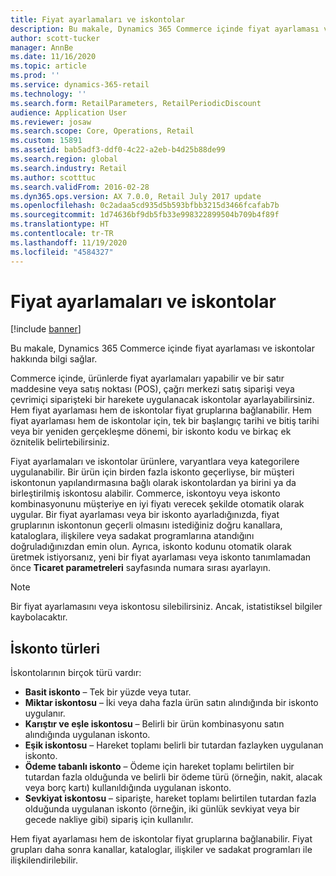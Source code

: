 ```yaml
---
title: Fiyat ayarlamaları ve iskontolar
description: Bu makale, Dynamics 365 Commerce içinde fiyat ayarlaması ve iskontolar hakkında bilgi sağlar.
author: scott-tucker
manager: AnnBe
ms.date: 11/16/2020
ms.topic: article
ms.prod: ''
ms.service: dynamics-365-retail
ms.technology: ''
ms.search.form: RetailParameters, RetailPeriodicDiscount
audience: Application User
ms.reviewer: josaw
ms.search.scope: Core, Operations, Retail
ms.custom: 15891
ms.assetid: bab5adf3-ddf0-4c22-a2eb-b4d25b88de99
ms.search.region: global
ms.search.industry: Retail
ms.author: scotttuc
ms.search.validFrom: 2016-02-28
ms.dyn365.ops.version: AX 7.0.0, Retail July 2017 update
ms.openlocfilehash: 0c2adaa5cd935d5b593bfbb3215d3466fcafab7b
ms.sourcegitcommit: 1d74636bf9db5fb33e998322899504b709b4f89f
ms.translationtype: HT
ms.contentlocale: tr-TR
ms.lasthandoff: 11/19/2020
ms.locfileid: "4584327"
---
```

# <a name="price-adjustments-and-discounts"></a>Fiyat ayarlamaları ve iskontolar

[!include [banner](includes/banner.md)]

Bu makale, Dynamics 365 Commerce içinde fiyat ayarlaması ve iskontolar hakkında bilgi sağlar.

Commerce içinde, ürünlerde fiyat ayarlamaları yapabilir ve bir satır maddesine veya satış noktası (POS), çağrı merkezi satış siparişi veya çevrimiçi siparişteki bir harekete uygulanacak iskontolar ayarlayabilirsiniz. Hem fiyat ayarlaması hem de iskontolar fiyat gruplarına bağlanabilir. Hem fiyat ayarlaması hem de iskontolar için, tek bir başlangıç tarihi ve bitiş tarihi veya bir yeniden gerçekleşme dönemi, bir iskonto kodu ve birkaç ek öznitelik belirtebilirsiniz. 

Fiyat ayarlamaları ve iskontolar ürünlere, varyantlara veya kategorilere uygulanabilir. Bir ürün için birden fazla iskonto geçerliyse, bir müşteri iskontonun yapılandırmasına bağlı olarak iskontolardan ya birini ya da birleştirilmiş iskontosu alabilir. Commerce, iskontoyu veya iskonto kombinasyonunu müşteriye en iyi fiyatı verecek şekilde otomatik olarak uygular. Bir fiyat ayarlaması veya bir iskonto ayarladığınızda, fiyat gruplarının iskontonun geçerli olmasını istediğiniz doğru kanallara, kataloglara, ilişkilere veya sadakat programlarına atandığını doğruladığınızdan emin olun. Ayrıca, iskonto kodunu otomatik olarak üretmek istiyorsanız, yeni bir fiyat ayarlaması veya iskonto tanımlamadan önce **Ticaret parametreleri** sayfasında numara sırası ayarlayın.

> [!NOTE]
> Bir fiyat ayarlamasını veya iskontosu silebilirsiniz. Ancak, istatistiksel bilgiler kaybolacaktır.

## <a name="types-of-discounts"></a>İskonto türleri

İskontolarının birçok türü vardır:

- **Basit iskonto** – Tek bir yüzde veya tutar.
- **Miktar iskontosu** – İki veya daha fazla ürün satın alındığında bir iskonto uygulanır.
- **Karıştır ve eşle iskontosu** – Belirli bir ürün kombinasyonu satın alındığında uygulanan iskonto.
- **Eşik iskontosu** – Hareket toplamı belirli bir tutardan fazlayken uygulanan iskonto.
- **Ödeme tabanlı iskonto** – Ödeme için hareket toplamı belirtilen bir tutardan fazla olduğunda ve belirli bir ödeme türü (örneğin, nakit, alacak veya borç kartı) kullanıldığında uygulanan iskonto.
- **Sevkiyat iskontosu** – siparişte, hareket toplamı belirtilen tutardan fazla olduğunda uygulanan iskonto (örneğin, iki günlük sevkiyat veya bir gecede nakliye gibi) sipariş için kullanılır.

Hem fiyat ayarlaması hem de iskontolar fiyat gruplarına bağlanabilir. Fiyat grupları daha sonra kanallar, kataloglar, ilişkiler ve sadakat programları ile ilişkilendirilebilir.
